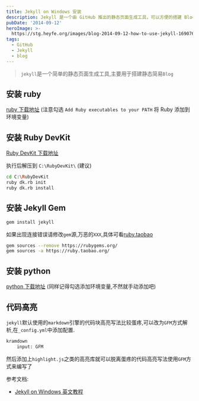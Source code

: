 ```yaml
---
title: Jekyll on Windows 安装
description: Jekyll 是一个由 GitHub 推出的静态页面生成工具，可以方便的搭建 Blog，本文记录如何在 Windows 中进行 Jekyll 的安装。
pubDate: '2014-09-12'
heroImage: >-
  https://stg.heyfe.org/images/blog-2014-09-12-how-to-use-jekyll-1690763385048.png
tags:
  - GitHub
  - Jekyll
  - blog
---
```


> `jekyll`是一个简单的静态页面生成工具,主要用于搭建静态简易`Blog`

## 安装 ruby

[ruby 下载地址](http://rubyinstaller.org/downloads/) (注意勾选 `Add Ruby executables to your PATH` 将 Ruby 添加到环境变量)

## 安装 Ruby DevKit

[Ruby DevKit 下载地址](http://rubyinstaller.org/downloads/)

执行后解压到 `C:\RubyDevKit\` (建议)

```bash
cd C:\RubyDevKit
ruby dk.rb init
ruby dk.rb install
```

## 安装 Jekyll Gem

```bash
gem install jekyll
```

如果出现连接错误请修改`gem`源,万恶的`XXX`,具体可看[ruby.taobao](http://ruby.taobao.org/)

```bash
gem sources --remove https://rubygems.org/
gem sources -a https://ruby.taobao.org/
```

## 安装 python

[python 下载地址](https://www.python.org/download/releases/2.7.8/) (同样记得勾选添加环境变量,不然就手动添加吧)

## 代码高亮

`jekyll`默认使用的`markdown`引擎的代码块高亮写法比较蛋疼,可以改为`GFM`方式解析,在`_config.yml`中添加配置.

```xml
kramdown
    input: GFM
```

然后添加上`highlight.js`之类的高亮库就可以脱离蛋疼的代码高亮写法使用`GFM`方式来编写了

参考文档:

-   [Jekyll on Windows 英文教程](http://jekyll-windows.juthilo.com/ 'Jekyll on Windows')